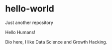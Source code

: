 # hello-world
Just another repository

Hello Humans!

Dio here, I like Data Science and Growth Hacking.
